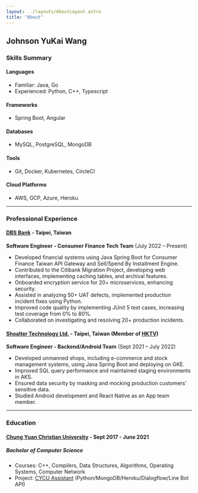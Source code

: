 ```yaml
---
layout: ../layouts/AboutLayout.astro
title: "About"
---
```


## Johnson YuKai Wang

### Skills Summary

#### Languages

- Familiar: Java, Go
- Experienced: Python, C++, Typescript

#### Frameworks

- Spring Boot, Angular

#### Databases

- MySQL, PostgreSQL, MongoDB

#### Tools

- Git, Docker, Kubernetes, CircleCI

#### Cloud Platforms

- AWS, GCP, Azure, Heroku

---

### Professional Experience

#### [DBS Bank](https://www.dbs.com/taiwan/en/default.page) - Taipei, Taiwan

**Software Engineer - Consumer Finance Tech Team** (July 2022 – Present)

- Developed financial systems using Java Spring Boot for Consumer Finance Taiwan API Gateway and Sell/Spend By Installment Engine.
- Contributed to the Citibank Migration Project, developing web interfaces, implementing caching tables, and archival features.
- Onboarded encryption service for 20+ microservices, enhancing security.
- Assisted in analyzing 50+ UAT defects, implemented production incident fixes using Python.
- Improved code quality by implementing JUnit 5 test cases, increasing test coverage from 0% to 80%.
- Collaborated on investigating and resolving 20+ production incidents.

#### [Shoalter Technology Ltd.](https://www.shoalter.com/) - Taipei, Taiwan (Member of [HKTV](https://www.hktv.com.hk/index.html?lang=en_US))

**Software Engineer - Backend/Android Team** (Sept 2021 – July 2022)

- Developed unmanned shops, including e-commerce and stock management systems, using Java Spring Boot and deploying on GKE.
- Improved SQL query performance and maintained staging environments in AKS.
- Ensured data security by masking and mocking production customers' sensitive data.
- Studied Android development and React Native as an App team member.

---

### Education

#### [Chung Yuan Christian University](https://www.cycu.edu.tw/eng/) - Sept 2017 - June 2021

##### Bachelor of Computer Science

- Courses: C++, Compilers, Data Structures, Algorithms, Operating Systems, Computer Network
- Project: [CYCU Assistant](https://github.com/johnson7543/Team4-Project) (Python/MongoDB/Heroku/Dialogflow/Line Bot API)
